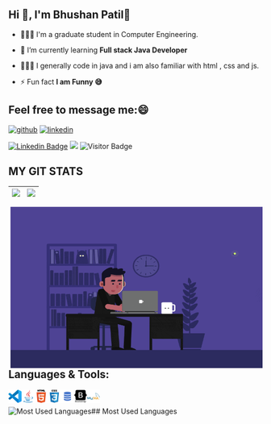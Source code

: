 <!-- <img align="center" alt="poster" src="profile.png" width="900" height="215" /> -->

## Hi 👋, I'm Bhushan Patil👋

- 👨🏻‍🎓 I'm a graduate student in Computer Engineering.

- 🌱 I’m currently learning **Full stack Java Developer**

- 👨🏻‍💻 I generally code in java and i am also familiar with html , css and js.

- ⚡ Fun fact **I am Funny 😅**

 
 ## Feel free to message me:😄
 [<img src='https://cdn.jsdelivr.net/npm/simple-icons@3.0.1/icons/github.svg' alt='github' height='40'>](https://github.com/BhushanPatil-121)
 [<img src='https://cdn.jsdelivr.net/npm/simple-icons@3.0.1/icons/linkedin.svg' alt='linkedin' height='40'>](https://www.linkedin.com/in/bhushan-patil-0b5b54247/) 

 

[![Linkedin Badge](https://img.shields.io/badge/-BhushanPatil-blue?style=plastic-square&logo=Linkedin&logoColor=white&link=https://www.linkedin.com/in/anubhav-mishra-370b171bb/)](https://www.linkedin.com/in/bhushan-patil-0b5b54247/)
<a href="https://Anubhavmishra15.github.io/myresume/"><img src="C:\Users\VINOD\Downloads\Maayavi  Professional Resume (4).svg"/></a>
![Visitor Badge](https://visitor-badge.laobi.icu/badge?page_id=bhushanpatil-121)
 
 
## MY GIT STATS
<img src="https://github-readme-stats.vercel.app/api?username=bhushanpatil-121&&show_icons=true&count_private=true&theme=radical"/>|<img src="https://github-readme-streak-stats.herokuapp.com/?user=bhushanpatil-121&theme=radical"/>
|---|---|

<img align="right" alt="GIF" src="https://raw.githubusercontent.com/Anubhavmishra15/anubhavmishra15/main/ef16e4e68b0d3cb81e6bb8a8c3258d7e.gif" width="500" height="320" />
 

## Languages & Tools:

<img align="left" alt="Visual Studio Code" width="26px" src="https://raw.githubusercontent.com/github/explore/80688e429a7d4ef2fca1e82350fe8e3517d3494d/topics/visual-studio-code/visual-studio-code.png" />

<img align="left" alt="JAVA" width="26px" src="https://raw.githubusercontent.com/devicons/devicon/master/icons/java/java-original.svg" />
<img align="left" alt="HTML5" width="26px" src="https://raw.githubusercontent.com/github/explore/80688e429a7d4ef2fca1e82350fe8e3517d3494d/topics/html/html.png" />
<img align="left" alt="CSS" width="26px" src="https://raw.githubusercontent.com/devicons/devicon/master/icons/css3/css3-original-wordmark.svg" />
<img align="left" alt="SQL" width="26px" src="https://raw.githubusercontent.com/github/explore/80688e429a7d4ef2fca1e82350fe8e3517d3494d/topics/sql/sql.png" />
<img align="left" alt="BOOTSTRAPS" width="26px" src="https://raw.githubusercontent.com/devicons/devicon/master/icons/bootstrap/bootstrap-plain-wordmark.svg" />
<img align="left" alt="MYSQL" width="26px" src="https://raw.githubusercontent.com/devicons/devicon/master/icons/mysql/mysql-original-wordmark.svg" />

<br>
<br>
 ## Most Used Languages
  <img align = "left" alt="Most Used Languages" src= "https://github-readme-stats.vercel.app/api/top-langs/?username=bhushanpatil-121" />
</details>
